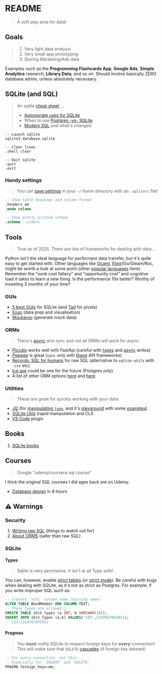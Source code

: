 # README

> A soft play area for data!

## Goals

> 1. Very light data analysis
> 2. Very small app prototyping
> 3. Storing Marketing/Ads data

Examples such as the **Programming Flashcards App**, **Google Ads**, **Simple Analytics** research, **Library Data**, and so on. Should involve basically ZERO database admin, unless absolutely necessary.


## SQLite (and SQL)

> An sqlite [cheat sheet](https://vhernando.github.io/sqlite3-cheat-sheet) ...
> - [Appropriate uses for SQLite](https://www.sqlite.org/whentouse.html)
> - When to use [Postgres -vs- SQLite](https://www.boltic.io/blog/postgresql-vs-sqlite)
> - [Modern SQL](https://modern-sql.com/) and what's changed

```terminal
-- Launch sqlite
sqlite3 database.sqlite

-- Clear lines
.shell clear

-- Quit sqlite
.quit
.exit
```

### Handy settings

> You can [save settings](https://stackoverflow.com/a/42910299) in your `~/` home directory with an `.sqliterc` file!

```sql
-- Show table headings and column format
.headers on
.mode column

-- Show pretty printed schema
.schema --indent
```


## Tools

> True as of 2025. There are lots of frameworks for dealing with data ...

Python isn't the ideal language for performant data transfer, but it's quite easy to get started with. Other languages like [Ocaml](https://aantron.github.io/dream/), [Elixir](https://www.phoenixframework.org/)/Go/Gleam/Roc, might be worth a look at some point (other [popular languages](https://survey.stackoverflow.co/2024/technology) here). Remember the "sunk cost fallacy" and "opportunity cost" and cognitive load it takes to learn a new thing. Is the performance 10x better? Worthy of investing 3 months of your time?

### GUIs

- [5 best GUIs](https://turso.tech/blog/5-best-free-sqlite-gui) for SQLite (and [Tad](https://www.tadviewer.com/) for pivots)
- [Enso](https://help.enso.org/) (data prep and visualisation)
- [Mockaroo](https://www.mockaroo.com/) (generate mock data)

### ORMs

> There's [async](https://www.youtube.com/watch?v=GSiZkP7cI80) and sync and not all ORMs will work for async.

- [Piccalo](https://piccolo-orm.com/) works well with FastApi (careful with [types](https://github.com/piccolo-orm/piccolo/issues/1187) and [async](https://piccolo-orm.readthedocs.io/en/1.3.2/piccolo/tutorials/using_sqlite_and_asyncio_effectively.html) writes)
- [Peewee](https://docs.peewee-orm.com/en/latest/) is great (`sync` only with [these](https://docs.peewee-orm.com/en/latest/peewee/database.html) API frameworks)
- [Records: SQL for humans](https://github.com/kennethreitz/records) for raw SQL (alternative to `sqlite-utils` with `.csv` etc)
- [Ice axe](https://github.com/piercefreeman/iceaxe) could be one for the future (Postgres only)
- A list of other ORM options [here](https://github.com/grundic/awesome-python-models?tab=readme-ov-file#odm-orm-active-record) and [here](https://github.com/vajol/python-data-engineering-resources/blob/main/resources/orms-for-python.md#list-of-orms)


### Utilities

> These are great for quickly working with your data

- [JQ](https://jqlang.org/) (for [manipulating `json`](https://programminghistorian.org/en/lessons/json-and-jq), and it's [playground](https://play.jqlang.org/) with some [examples](https://programminghistorian.org/en/lessons/json-and-jq))
- [SQLite Utils](https://sqlite-utils.datasette.io/en/stable/) (rapid manipulation and CLI)
- [VS Code](https://marketplace.visualstudio.com/items?itemName=alexcvzz.vscode-sqlite) plugin


## Books

1. [SQLite books](https://www.sqlite.org/books.html)

## Courses

> Google "udemy/coursera sql course"

I think the original SQL courses I did ages back are on Udemy.

- [Database design](https://www.youtube.com/playlist?list=PL_c9BZzLwBRK0Pc28IdvPQizD2mJlgoID) in 8 hours


## ⚠️ Warnings

### Security

1. [Writing raw SQL](https://www.youtube.com/watch?v=Cp3bXHYp-bY) (things to watch out for)
2. [About ORMS](https://www.fullstackpython.com/object-relational-mappers-orms.html) (safer than raw SQL)

### SQLite
#### Types

> Sqlite is very permissive.
> It isn't at all Type safe!

You can, however, enable [strict tables](https://www.sqlite.org/stricttables.html) (or [strict mode](https://sqlite.org/src/wiki?name=StrictMode)). Be careful with bugs when dealing with SQLite, as it's not as strict as Postgres. For example, if you write improper SQL such as:

```sql
-- Creates `null` column name (missing name) 
ALTER TABLE BandMember ADD COLUMN TEXT;
-- These types are allowed 🤦
CREATE TABLE shit_types (a INT, b VARCHAR(10));
INSERT INTO shit_types (a,b) VALUES('123',1234567891011);
-- 123|1234567891011
```

#### Pragmas

> You **must** notify SQLite to respect foreign keys for **every** connection!
> This will make sure that `DELETE` [cascades](https://www.techonthenet.com/sqlite/foreign_keys/foreign_delete.php) (if foreign key deleted)

```sql
-- For every connection, set this ...
-- Especially for `INSERT` and `DELETE`
PRAGMA foreign_keys=on;
```


